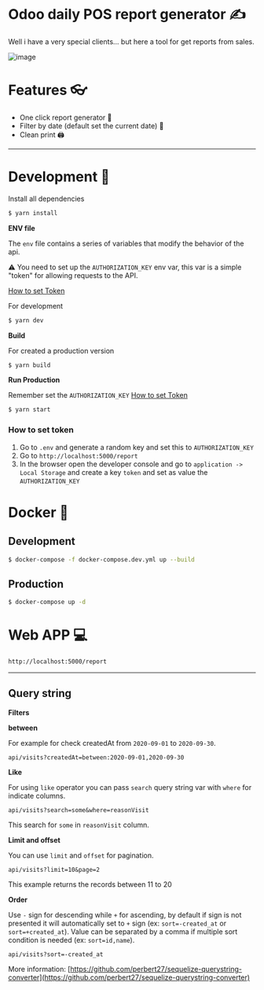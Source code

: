 # Odoo daily POS report generator ✍


Well i have a very special clients... but here a tool for get reports from sales.

![image](https://user-images.githubusercontent.com/35310226/141217457-1d48060a-a39f-4d4e-abdb-76746c005a33.png)


# Features 👓

- One click report generator 🔮
- Filter by date (default set the current date) 📆
- Clean print 🖨

---

# Development 🧰

Install all dependencies

```bash
$ yarn install
```

**ENV file**

The `env` file contains a series of variables that modify the behavior of the api.

:warning: You need to set up the `AUTHORIZATION_KEY` env var, this var is a simple "token" for allowing requests to the API.

[How to set Token](#how-to-set-token)

For development

```bash
$ yarn dev
```

**Build**

For created a production version
```bash
$ yarn build
```

**Run Production**

Remember set the `AUTHORIZATION_KEY` [How to set Token](#how-to-set-token)

```bash
$ yarn start
```

### How to set token 

1. Go to `.env` and generate a random key and set this to `AUTHORIZATION_KEY`
2. Go to `http://localhost:5000/report`
3. In the browser open the developer console and go to `application -> Local Storage` and create a key `token` and set as value the `AUTHORIZATION_KEY`

# Docker 🐳

## Development

```bash
$ docker-compose -f docker-compose.dev.yml up --build
```

## Production

```bash
$ docker-compose up -d
```

# Web APP 💻

```bash
http://localhost:5000/report
```

---


## Query string

**Filters**

**between**

For example for check createdAt from `2020-09-01` to `2020-09-30`.

```
api/visits?createdAt=between:2020-09-01,2020-09-30
```

**Like**

For using `like` operator you can pass `search` query string var with `where` for indicate columns.

```
api/visits?search=some&where=reasonVisit
```

This search for `some` in `reasonVisit` column.

**Limit and offset**

You can use `limit` and `offset` for pagination.

```
api/visits?limit=10&page=2
```

This example returns the records between 11 to 20

**Order**

Use `-` sign for descending while `+` for ascending, by default if sign is not presented it will automatically set to `+` sign (ex: `sort=-created_at` or `sort=+created_at`). Value can be separated by a comma if multiple sort condition is needed (ex: `sort=id,name`).

```
api/visits?sort=-created_at
```

More information: [https://github.com/perbert27/sequelize-querystring-converter](https://github.com/perbert27/sequelize-querystring-converter)
